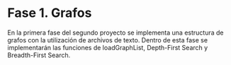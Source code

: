 # Fase 1. Grafos
En la primera fase del segundo proyecto se implementa una estructura de grafos con la utilización de archivos de texto. Dentro de esta fase se implementarán las funciones de loadGraphList, Depth-First Search y Breadth-First Search. 